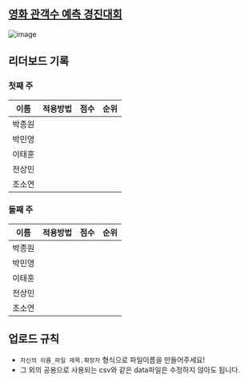 ## [영화 관객수 예측 경진대회](https://dacon.io/competitions/open/235536/overview/description)

![image](https://user-images.githubusercontent.com/45033215/192270581-4e1368eb-b433-4dc4-aaf3-2dbf3764953f.png)

## 리더보드 기록
### 첫째 주
|이름|적용방법|점수|순위|
|:---:|:---------------:|:---:|:---:|
|박종원||||
|박민영||||
|이태훈||||
|전상민||||
|조소연||||

### 둘째 주
|이름|적용방법|점수|순위|
|:---:|:---------------:|:---:|:---:|
|박종원||||
|박민영||||
|이태훈||||
|전상민||||
|조소연||||

## 업로드 규칙
- `자신의 이름_파일 제목.확장자` 형식으로 파일이름을 만들어주세요!
- 그 외의 공용으로 사용되는 csv와 같은 data파일은 수정하지 않아도 됩니다.
